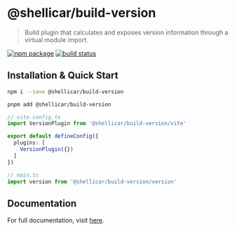 # @shellicar/build-version

> Build plugin that calculates and exposes version information through a virtual module import.

[![npm package](https://img.shields.io/npm/v/@shellicar/build-version.svg)](https://npmjs.com/package/@shellicar/build-version)
[![build status](https://github.com/shellicar/build-version/actions/workflows/node.js.yml/badge.svg)](https://github.com/shellicar/build-version/actions/workflows/node.js.yml)

## Installation & Quick Start

```sh
npm i --save @shellicar/build-version
```

```sh
pnpm add @shellicar/build-version
```

```ts
// vite.config.ts
import VersionPlugin from '@shellicar/build-version/vite'

export default defineConfig({
  plugins: [
    VersionPlugin({})
  ]
})
```

```ts
// main.ts
import version from '@shellicar/build-version/version'
```

## Documentation

For full documentation, visit [here](https://github.com/shellicar/build-version).
